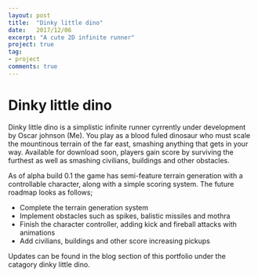 ```yaml
---
layout: post
title:  "Dinky little dino"
date:   2017/12/06
excerpt: "A cute 2D infinite runner"
project: true
tag:
- project
comments: true
---
```


# Dinky little dino
Dinky little dino is a simplistic infinite runner cyrrently under development by Oscar johnson (Me). You play as a blood fuled dinosaur who must scale the mountinous terrain of the far east, smashing anything that gets in your way. Available for download soon, players gain score by surviving the furthest as well as smashing civilians, buildings and other obstacles.



As of alpha build 0.1 the game has semi-feature terrain generation with a controllable character, along with a simple scoring system. The future roadmap looks as follows; <br>
- Complete the terrain generation system
- Implement obstacles such as spikes, balistic missiles and mothra
- Finish the character controller, adding kick and fireball attacks with animations 
- Add civilians, buildings and other score increasing pickups

Updates can be found in the blog section of this portfolio under the catagory dinky little dino.

